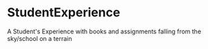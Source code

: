 # StudentExperience
A Student's Experience with books and assignments falling from the sky/school on a terrain
